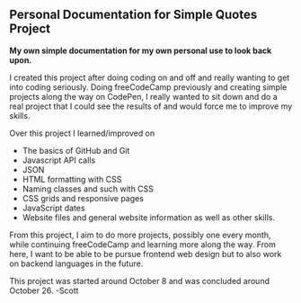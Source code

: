 ## Personal Documentation for Simple Quotes Project

**My own simple documentation for my own personal use to look back upon.**

I created this project after doing coding on and off and really wanting to get into coding seriously.
Doing freeCodeCamp previously and creating simple projects along the way on CodePen, I really wanted to sit down and do a real project that I could see the results of and would force me to improve my skills.

Over this project I learned/improved on
* The basics of GitHub and Git
* Javascript API calls
* JSON
* HTML formatting with CSS
* Naming classes and such with CSS
* CSS grids and responsive pages
* JavaScript dates
* Website files and general website information
as well as other skills.

From this project, I aim to do more projects, possibly one every month, while continuing freeCodeCamp and learning more along the way.
From here, I want to be able to be pursue frontend web design but to also work on backend languages in the future.

This project was started around October 8 and was concluded around October 26.
-Scott

